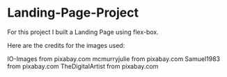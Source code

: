# Landing-Page-Project

For this project I built a Landing Page using flex-box.

Here are the credits for the images used:

IO-Images from pixabay.com
mcmurryjulie from pixabay.com
Samuel1983 from pixabay.com
TheDigitalArtist from pixabay.com


 